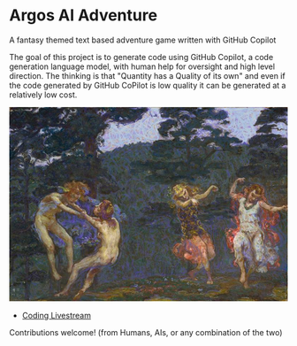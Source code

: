 # Argos AI Adventure
A fantasy themed text based adventure game written with GitHub Copilot

The goal of this project is to generate code using GitHub Copilot, a code generation language model, with human help for oversight and high level direction. The thinking is that "Quantity has a Quality of its own" and even if the code generated by GitHub CoPilot is low quality it can be generated at a relatively low cost.

![Martin Brandenburg Elfenreigen](img/Martin_Brandenburg_Elfenreigen_c1906-1909.jpg)

- [Coding Livestream](https://odysee.com/@argosopentech:7/Argos-AI-Adventure-Coding-Livestream:c)

Contributions welcome! (from Humans, AIs, or any combination of the two)

